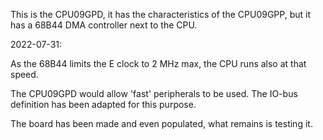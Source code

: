 This is the CPU09GPD, it has the characteristics of the CPU09GPP, but
it has a 68B44 DMA controller next to the CPU.


2022-07-31:

As the 68B44 limits the E clock to 2 MHz max, the CPU runs also at 
that speed.

The CPU09GPD would allow 'fast' peripherals to be used. The IO-bus
definition has been adapted for this purpose.

The board has been made and even populated, what remains is testing it.


 
